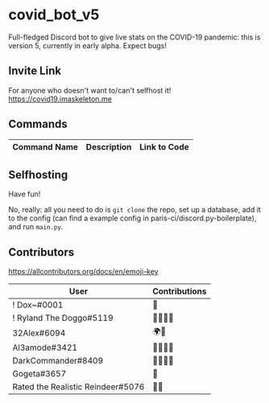 # covid_bot_v5
Full-fledged Discord bot to give live stats on the COVID-19 pandemic: this is version 5, currently in early alpha. 
Expect bugs!

## Invite Link
For anyone who doesn't want to/can't selfhost it!
https://covid19.imaskeleton.me

## Commands
| Command Name | Description | Link to Code |
|--------------|-------------|--------------|

## Selfhosting
Have fun!

No, really: all you need to do is `git clone` the repo, set up a database, add it to the config (can find a example config in paris-ci/discord.py-boilerplate), and run `main.py`.

## Contributors
https://allcontributors.org/docs/en/emoji-key

| User                              | Contributions |
|-----------------------------------|---------------|
| ! Dox~#0001                       | 🤔            |
| ! Ryland The Doggo#5119           | 🤔💬📓📖       |
| 32Alex#6094                       | 🌍💬           |
| Al3amode#3421                     | 🐛🤔💬📓       |
| DarkCommander#8409                | 🐛🤔💬📓       |
| Gogeta#3657                       | 🐛            |
| Rated the Realistic Reindeer#5076 | 🐛🤔           |
